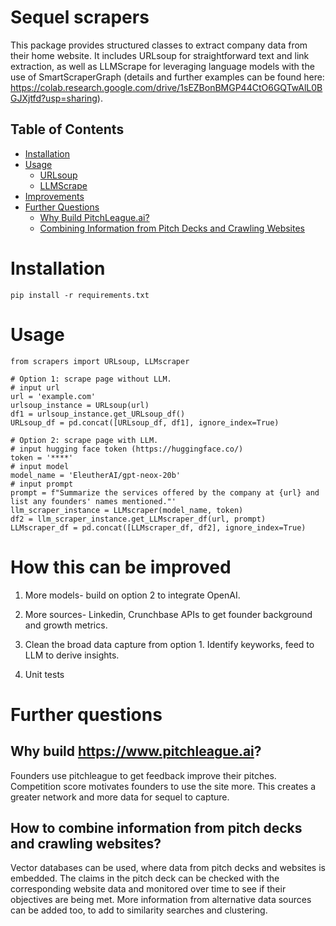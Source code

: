 # Sequel scrapers
This package provides structured classes to extract company data from their home website. It includes URLsoup for straightforward text and link extraction, as well as LLMScrape for leveraging language models with the use of SmartScraperGraph (details and further examples can be found here: https://colab.research.google.com/drive/1sEZBonBMGP44CtO6GQTwAlL0BGJXjtfd?usp=sharing).

## Table of Contents
- [Installation](#installation)
- [Usage](#usage)
  - [URLsoup](#urlsoup)
  - [LLMScrape](#llmscrape)
- [Improvements](#improvements)
- [Further Questions](#further-questions)
  - [Why Build PitchLeague.ai?](#why-build-pitchleagueai)
  - [Combining Information from Pitch Decks and Crawling Websites](#combining-information-from-pitch-decks-and-crawling-websites)

# Installation

```
pip install -r requirements.txt
```

# Usage
```
from scrapers import URLsoup, LLMscraper

# Option 1: scrape page without LLM.
# input url
url = 'example.com'
urlsoup_instance = URLsoup(url)
df1 = urlsoup_instance.get_URLsoup_df()
URLsoup_df = pd.concat([URLsoup_df, df1], ignore_index=True)

# Option 2: scrape page with LLM. 
# input hugging face token (https://huggingface.co/)
token = '****'
# input model
model_name = 'EleutherAI/gpt-neox-20b' 
# input prompt
prompt = f"Summarize the services offered by the company at {url} and list any founders' names mentioned."'
llm_scraper_instance = LLMscraper(model_name, token)
df2 = llm_scraper_instance.get_LLMscraper_df(url, prompt)
LLMscraper_df = pd.concat([LLMscraper_df, df2], ignore_index=True)
```

# How this can be improved

1. More models- build on option 2 to integrate OpenAI.

2. More sources- Linkedin, Crunchbase APIs to get founder background and growth metrics.

3. Clean the broad data capture from option 1. Identify keyworks, feed to LLM to derive insights.

4. Unit tests

# Further questions

## Why build https://www.pitchleague.ai?

Founders use pitchleague to get feedback improve their pitches. Competition score motivates founders to use the site more. This creates a greater network and more data for sequel to capture. 

## How to combine information from pitch decks and crawling websites?

Vector databases can be used, where data from pitch decks and websites is embedded. The claims in the pitch deck can be checked with the corresponding website data and monitored over time to see if their objectives are being met. More information from alternative data sources can be added too, to add to similarity searches and clustering. 